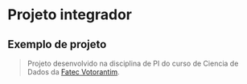 # Projeto integrador
## Exemplo de projeto
> Projeto desenvolvido na disciplina de PI do curso de Ciencia de Dados da [Fatec Votorantim](https://fatecvotorantim.cps.sp.gov.br).
